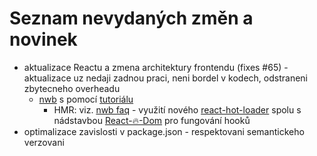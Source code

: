 # Seznam nevydaných změn a novinek
* aktualizace Reactu a zmena architektury frontendu (fixes #65) - aktualizace uz nedaji zadnou praci, neni bordel v kodech,
odstraneni zbytecneho overheadu
    * [nwb](https://github.com/insin/nwb) s pomocí [tutoriálu](https://tamhv.github.io/2018/05/14/Setup-django-with-react-using-nwb/)
        * HMR: viz. [nwb faq](https://github.com/insin/nwb/blob/master/docs/FAQ.md#how-can-i-use-react-hot-loader-instead-of-react-transform) - využití nového [react-hot-loader](https://github.com/gaearon/react-hot-loader) spolu s nádstavbou [React-🔥-Dom](https://github.com/hot-loader/react-dom) pro fungování hooků
* optimalizace zavislosti v package.json - respektovani semantickeho verzovani
